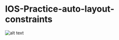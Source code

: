 # IOS-Practice-auto-layout-constraints

![alt text](https://github.com/shivam0sharma/IOS-Practice-auto-layout-constraints/blob/master/2017-09-18%2014_38_09.gif?raw=true)
